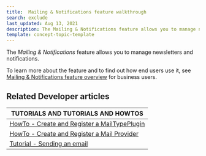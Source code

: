 ```yaml
---
title:  Mailing & Notifications feature walkthrough
search: exclude
last_updated: Aug 13, 2021
description: The Mailing & Notifications feature allows you to manage newsletters and notifications
template: concept-topic-template
---
```


The _Mailing & Notifications_ feature allows you to manage newsletters and notifications.


To learn more about the feature and to find out how end users use it, see [Mailing & Notifications feature overview](/docs/scos/user/features/{{page.version}}/mailing-and-notifications-feature-overview.html) for business users.


## Related Developer articles

 | TUTORIALS AND TUTORIALS AND HOWTOS |
|---------|
| [HowTo - Create and Register a MailTypePlugin](/docs/scos/dev/tutorials-and-howtos/howtos/howto-create-and-register-a-mailtypeplugin.html) |
| [HowTo - Create and Register a Mail Provider](/docs/scos/dev/tutorials-and-howtos/howtos/howto-create-and-register-a-mail-provider.html)  |
| [Tutorial - Sending an email](/docs/scos/dev/tutorials-and-howtos/introduction-tutorials/tutorial-sending-an-email.html)  |
